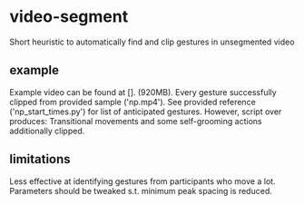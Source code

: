 # video-segment
Short heuristic to automatically find and clip gestures in unsegmented video

## example

Example video can be found at []. (920MB).
Every gesture successfully clipped from provided sample ('np.mp4'). See provided reference ('np_start_times.py') for list of anticipated gestures.
However, script over produces: Transitional movements and some self-grooming actions additionally clipped. 

## limitations

Less effective at identifying gestures from participants who move a lot.
Parameters should be tweaked s.t. minimum peak spacing is reduced.
